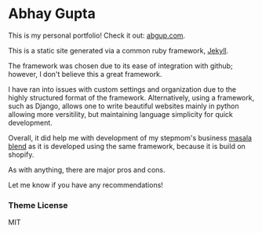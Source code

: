 # Abhay Gupta

This is my personal portfolio!
Check it out: [abgup.com](http://abgup.com).



This is a static site generated via a common ruby framework, [Jekyll](https://en.wikipedia.org/wiki/Jekyll_(software)). 

The framework was chosen due to its ease of integration with github; however, I don't believe this a great framework.

I have ran into issues with custom settings and organization due to the highly structured format of the framework. Alternatively, using a framework, such as Django, allows one to write beautiful websites mainly in python allowing more versitility, but maintaining language simplicity for quick development. 

Overall, it did help me with development of my stepmom's business [masala blend](https://masalablend.com) as it is developed using the same framework, because it is build on shopify. 

As with anything, there are major pros and cons. 

Let me know if you have any recommendations!


### Theme License

MIT
